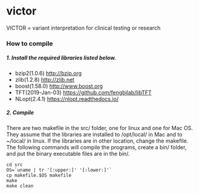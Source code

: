 # victor
VICTOR = variant interpretation for clinical testing or research

### How to compile

##### 1. Install the required libraries listed below.

* bzip2(1.0.6)		http://bzip.org
* zlib(1.2.8)		http://zlib.net
* boost(1.58.0)		http://www.boost.org
* TFT(2019-Jan-03)	https://github.com/fengbjlab/libTFT
* NLopt(2.4.1)		https://nlopt.readthedocs.io/

##### 2. Compile

There are two makefile in the src/ folder, one for linux and one for Mac OS. They assume that the libraries are installed to /opt/local/ in Mac and to ~/local/ in linux. If the libraries are in other location, change the makefile. The following commands will compile the programs, create a bin/ folder, and put the binary executable files are in the bin/.

```
cd src
OS=`uname | tr '[:upper:]' '[:lower:]'`
cp makefile.$OS makefile
make
make clean
```
